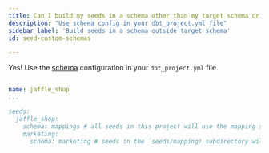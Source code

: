 ```yaml
---
title: Can I build my seeds in a schema other than my target schema or can I split my seeds across multiple schemas?
description: "Use schema config in your dbt_project.yml file"
sidebar_label: 'Build seeds in a schema outside target schema'
id: seed-custom-schemas

---
```


Yes! Use the [schema](reference/resource-configs/schema.md) configuration in your `dbt_project.yml` file.

<File name='dbt_project.yml'>

```yml

name: jaffle_shop
...

seeds:
  jaffle_shop:
    schema: mappings # all seeds in this project will use the mapping schema by default
    marketing:
      schema: marketing # seeds in the `seeds/mapping/ subdirectory will use the marketing schema
```

</File>
